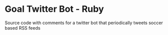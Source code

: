 # Goal Twitter Bot - Ruby
Source code with comments for a twitter bot that periodically tweets soccer based RSS feeds
